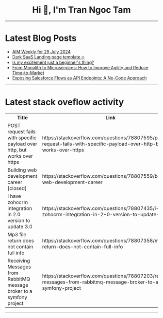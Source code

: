 <h1 align="center">Hi 👋, I'm Tran Ngoc Tam</h1>

---

# Latest Blog Posts 
<!-- BLOG-POST-LIST:START -->
- [AIM Weekly for 29 July 2024](https://dev.to/tspannhw/aim-weekly-for-29-july-2024-4153)
- [Dark SaaS Landing page template 🔥](https://dev.to/paul_freeman/dark-saas-landing-page-template-1md3)
- [Is my excitement just a beginner&#39;s thing?](https://dev.to/an5189/is-my-excitement-just-a-beginners-thing-4h4j)
- [From Monolith to Microservices: How to Improve Agility and Reduce Time-to-Market](https://dev.to/marufhossain/from-monolith-to-microservices-how-to-improve-agility-and-reduce-time-to-market-4m29)
- [Exposing Salesforce Flows as API Endpoints: A No-Code Approach](https://dev.to/sushant_khandagale/exposing-salesforce-flows-as-api-endpoints-a-no-code-approach-jo1)
<!-- BLOG-POST-LIST:END -->

---

# Latest stack oveflow activity
<table>
  <tr><th>Title</th><th>Link</th></tr>
  <!-- STACKOVERFLOW:START --><tr><td>POST request fails with specific payload over http, but works over https</td><td>https://stackoverflow.com/questions/78807595/post-request-fails-with-specific-payload-over-http-but-works-over-https</td></tr><tr><td>Building web development career [closed]</td><td>https://stackoverflow.com/questions/78807559/building-web-development-career</td></tr><tr><td>i have zohocrm integration in 2.0 version to update 3.0</td><td>https://stackoverflow.com/questions/78807435/i-have-zohocrm-integration-in-2-0-version-to-update-3-0</td></tr><tr><td>Mp3 file return does not contain full info</td><td>https://stackoverflow.com/questions/78807358/mp3-file-return-does-not-contain-full-info</td></tr><tr><td>Receiving Messages from RabbitMQ message broker to a symfony project</td><td>https://stackoverflow.com/questions/78807203/receiving-messages-from-rabbitmq-message-broker-to-a-symfony-project</td></tr><!-- STACKOVERFLOW:END -->
</table>

---


